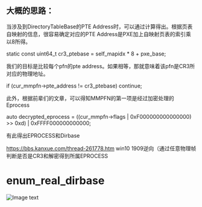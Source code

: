 ## 大概的思路：

当涉及到DirectoryTableBase的PTE Address时，可以通过计算得出。根据页表自映射的信息，很容易确定对应的PTE Address是PXE加上自映射页表的索引乘以8所得。

	
static const uint64_t cr3_ptebase = self_mapidx * 8 + pxe_base;

我们的目标是比较每个pfn的pte address。如果相等，那就意味着该pfn是CR3所对应的物理地址。

	
if (cur_mmpfn->pte_address != cr3_ptebase) continue;

此外，根据前辈们的文章，可以得知MMPFN的第一项是经过加密处理的Eprocess

	
auto decrypted_eprocess = ((cur_mmpfn->flags | 0xF000000000000000) >> 0xd) | 0xFFFF000000000000;

有此得出EPROCESS和Dirbase

https://bbs.kanxue.com/thread-261778.htm win10 1909逆向（通过任意物理帧判断是否是CR3和解密得到所属EPROCESS

# enum_real_dirbase
![Image text](https://github.com/Rythorndoran/enum_real_dirbase/blob/master/QQ%E6%88%AA%E5%9B%BE20230818115205.png)
